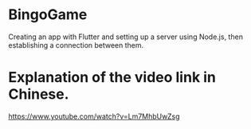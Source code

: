 # BingoGame
Creating an app with Flutter and setting up a server using Node.js, then establishing a connection between them.
# Explanation of the video link in Chinese.
https://www.youtube.com/watch?v=Lm7MhbUwZsg
